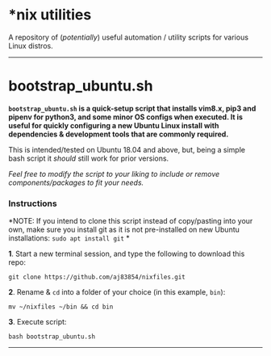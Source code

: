 \*nix utilities
=============

A repository of (*potentially*) useful automation / utility scripts for various Linux distros.

_______________________________________________

# bootstrap_ubuntu.sh
**`bootstrap_ubuntu.sh` is a quick-setup script that installs vim8.x, pip3 and pipenv for python3, and some minor OS configs when executed. It is useful for quickly configuring a new Ubuntu Linux install with dependencies & development tools that are commonly required.**

This is intended/tested on Ubuntu 18.04 and above, but, being a simple bash script it *should* still work for prior versions.

*Feel free to modify the script to your liking to include or remove components/packages to fit your needs.*

### Instructions

*NOTE: If you intend to clone this script instead of copy/pasting into your own, make sure you install git as it is not pre-installed on new Ubuntu installations: `sudo apt install git` *

**1**. Start a new terminal session, and type the following to download this repo:

~~~
git clone https://github.com/aj83854/nixfiles.git
~~~

**2**. Rename & `cd` into a folder of your choice (in this example, `bin`):

~~~
mv ~/nixfiles ~/bin && cd bin
~~~

**3**. Execute script:

~~~
bash bootstrap_ubuntu.sh
~~~

_______________________________________________
